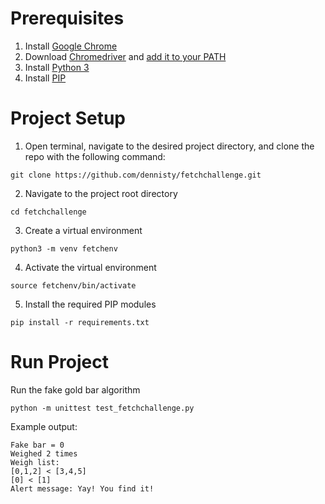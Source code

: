 # Prerequisites
1. Install [Google Chrome](https://www.google.com/chrome/)
2. Download [Chromedriver](https://sites.google.com/a/chromium.org/chromedriver/downloads) and [add it to your PATH](https://www.selenium.dev/documentation/en/webdriver/driver_requirements/#adding-executables-to-your-path)
3. Install [Python 3](https://www.python.org/downloads/)
4. Install [PIP](https://pip.pypa.io/en/stable/installing/#installing-with-get-pip-py)

# Project Setup
1. Open terminal, navigate to the desired project directory, and clone the repo with the following command:
```
git clone https://github.com/dennisty/fetchchallenge.git
```
2. Navigate to the project root directory
```
cd fetchchallenge
```
3. Create a virtual environment
```
python3 -m venv fetchenv
```
4. Activate the virtual environment
```
source fetchenv/bin/activate
```
5. Install the required PIP modules
```
pip install -r requirements.txt
```

# Run Project

Run the fake gold bar algorithm
```
python -m unittest test_fetchchallenge.py
```
Example output:
```
Fake bar = 0
Weighed 2 times
Weigh list:
[0,1,2] < [3,4,5]
[0] < [1]
Alert message: Yay! You find it!
```

